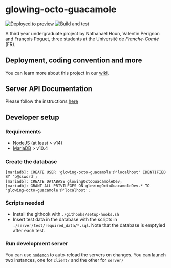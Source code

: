 # glowing-octo-guacamole

[![Deployed to preview](https://img.shields.io/badge/Preview-deployed-brightgreen)](https://beta.glowing-octo-guacamole.nathanaelhoun.fr)
![Build and test](https://github.com/nathanaelhoun/glowing-octo-guacamole/workflows/Build%20and%20test/badge.svg)

A third year undergraduate project by Nathanaël Houn, Valentin Perignon and François Poguet, three students at the Université de _Franche-Comté_ (FR).

## Deployment, coding convention and more

You can learn more about this project in our [wiki](https://github.com/nathanaelhoun/glowing-octo-guacamole/wiki).

## Server API Documentation

Please follow the instructions [here](https://github.com/ValFraNath/guacamole-api-docs)

## Developer setup

### Requirements

- [NodeJS](https://nodejs.org/en/) (at least > v14)
- [MariaDB](https://mariadb.org/) > v10.4

### Create the database

```mariadb
[mariadb]: CREATE USER 'glowing-octo-guacamole'@'localhost' IDENTIFIED BY 'p@ssword';
[mariadb]: CREATE DATABASE glowingOctoGuacamoleDev;
[mariadb]: GRANT ALL PRIVILEGES ON glowingOctoGuacamoleDev.* TO 'glowing-octo-guacamole'@'localhost';
```

### Scripts needed

- Install the githook with `./githooks/setup-hooks.sh`
- Insert test data in the database with the scripts in `./server/test/required_data/*.sql`. Note that the database is emptyied after each test.

### Run development server

You can use [`nodemon`](https://nodemon.io/) to auto-reload the servers on changes. You can launch two instances, one for `client/` and the other for `server/`
